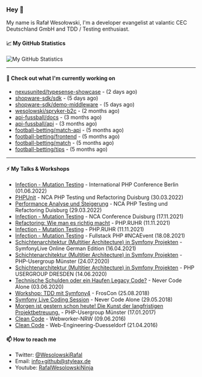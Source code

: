 ### Hey 👋

My name is Rafał Wesołowski, I'm a developer evangelist at valantic CEC Deutschland GmbH and TDD / Testing enthusiast.

#### 📈 My GitHub Statistics

![My GitHub Statistics](https://github-readme-stats.vercel.app/api?username=wesolowski&show_icons=true&count_private=true&hide_title=true)

---

#### 👷 Check out what I'm currently working on

- [nexusunited/typesense-showcase](https://github.com/nexusunited/typesense-showcase) -  (2 days ago)
- [shopware-sdk/sdk](https://github.com/shopware-sdk/sdk) -  (5 days ago)
- [shopware-sdk/demo-middleware](https://github.com/shopware-sdk/demo-middleware) -  (5 days ago)
- [wesolowski/spryker-b2c](https://github.com/wesolowski/spryker-b2c) -  (2 months ago)
- [api-fussball/docs](https://github.com/api-fussball/docs) -  (3 months ago)
- [api-fussball/api](https://github.com/api-fussball/api) -  (3 months ago)
- [football-betting/match-api](https://github.com/football-betting/match-api) -  (5 months ago)
- [football-betting/frontend](https://github.com/football-betting/frontend) -  (5 months ago)
- [football-betting/match](https://github.com/football-betting/match) -  (5 months ago)
- [football-betting/tips](https://github.com/football-betting/tips) -  (5 months ago)

---

#### ⚡ My Talks & Workshops

- [Infection - Mutation Testing](https://phpconference.com/berlin-en/) - International PHP Conference Berlin (01.06.2022) 
- [PHPUnit](https://nevercodealone.de/de/nca-events/php-testing-refactoring-conference) - NCA PHP Testing und Refactoring Duisburg (30.03.2022) 
- [Performance Analyse und Steigerung](https://nevercodealone.de/de/nca-events/php-testing-refactoring-conference) - NCA PHP Testing und Refactoring Duisburg (29.03.2022)
- [Infection - Mutation Testing](https://nevercodealone.de/de/nca-conference-duisburg) - NCA Conference Duisburg (17.11.2021)
- [Refactoring: Wie man es richtig macht](https://talk.bits.ruhr/event/16/schedule/18/34) - PHP.RUHR (11.11.2021)
- [Infection - Mutation Testing](https://talk.bits.ruhr/event/16/schedule/18/34) - PHP.RUHR (11.11.2021)
- [Infection - Mutation Testing](https://nevercodealone.de/de/fullstack-php-ncaevent) - Fullstack PHP #NCAEvent (18.08.2021)
- [Schichtenarchitektur (Multitier Architecture) in Symfony Projekten](https://live.symfony.com/2021-germany/) - SymfonyLive Online German Edition (16.04.2021)
- [Schichtenarchitektur (Multitier Architecture) in Symfony Projekten](https://www.meetup.com/de-DE/phpugms/events/mvrrpqybclbxb/) - PHP-Usergroup Münster (24.07.2020)
- [Schichtenarchitektur (Multitier Architecture) in Symfony Projekten](https://www.meetup.com/de-DE/PHP-USERGROUP-DRESDEN/events/268260496/) - PHP USERGROUP DRESDEN (14.06.2020)
- [Technische Schulden oder ein Haufen Legacy Code?](https://www.meetup.com/de-DE/meetup-group-PNulFhzz/events/270863661/) - Never Code Alone (03.06.2020)
- [Workshop: TDD mit Symfony4](https://programm.froscon.de/2018/events/2173.html) - FrosCon (25.08.2018)
- [Symfony Live Coding Session](https://www.meetup.com/de-DE/meetup-group-PNulFhzz/events/250521516/) - Never Code Alone (29.05.2018)
- [Morgen ist gestern schon heute! Die Kunst der langfristigen Projektbetreuung.](https://www.meetup.com/de-DE/phpugms/events/vqvhmlywcbwb/) - PHP-Usergroup Münster (17.01.2017)
- [Clean Code](http://webworker-nrw.de/1606-juni-2016/index.html) - Webworker-NRW (09.06.2016)
- [Clean Code](https://www.meetup.com/de-DE/Web-Engineering-Duesseldorf/events/229986529/) - Web-Engineering-Duesseldorf (21.04.2016)

#### 📫 How to reach me

- Twitter: [@WesolowskiRafal](https://twitter.com/WesolowskiRafal)
- Email: [info+github@styleax.de](mailto://info+github@styleax.de)
- Youtube:  [RafalWesolowskiNinja](https://www.youtube.com/c/RafalWesolowskiNinja)

